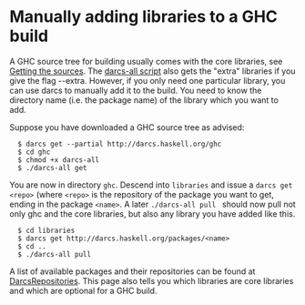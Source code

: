 # Manually adding libraries to a GHC build



A GHC source tree for building usually comes with the core libraries, see [Getting the sources](building/getting-the-sources).
The [darcs-all script](building/darcs-all) also gets the "extra" libraries if you give the flag --extra.
However, if you only need one particular library, you can use darcs to manually add it to the build. You need to know the directory name (i.e. the package name) of the library which you want to add.



Suppose you have downloaded a GHC source tree as advised:


```wiki
  $ darcs get --partial http://darcs.haskell.org/ghc
  $ cd ghc
  $ chmod +x darcs-all
  $ ./darcs-all get
```


You are now in directory `ghc`. 
Descend into `libraries` and issue a `darcs get <repo>` (where `<repo>` is the repository of the package you want to get, ending in the package `<name>`.
A later `./darcs-all pull ` should now pull not only ghc and the core libraries, but also any library you have added like this.


```wiki
  $ cd libraries
  $ darcs get http://darcs.haskell.org/packages/<name>
  $ cd ..
  $ ./darcs-all pull
```


A list of available packages and their repositories can be found at [DarcsRepositories](darcs-repositories). This page also tells you which libraries are core libraries and which are optional for a GHC build.


